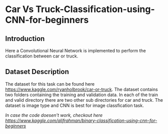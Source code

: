 # Car Vs Truck-Classification-using-CNN-for-beginners

## Introduction
Here a Convolutional Neural Network is implemented to perform the classification between car or truck.

## Dataset Description
The dataset for this task can be found here https://www.kaggle.com/ryanholbrook/car-or-truck. The dataset contains two folders containing the training and validation data. In each of the train and valid directory there are two other sub directories for car and truck. The dataset is image type and CNN is best for image classfication task.

*In case the code doesen't work, checkout here https://www.kaggle.com/alifrahman/binary-classification-using-cnn-for-beginners*
